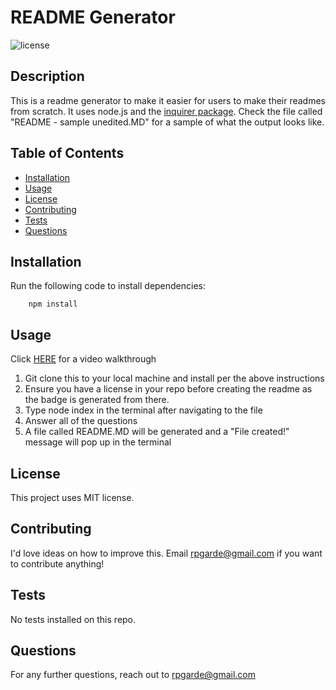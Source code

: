# README Generator
![license](https://img.shields.io/github/license/rpgarde/readme-generator)

## Description
This is a readme generator to make it easier for users to make their readmes from scratch. It uses node.js and the [inquirer package](https://www.npmjs.com/package/inquirer). Check the file called "README - sample unedited.MD" for a sample of what the output looks like. 

## Table of Contents 
* [Installation](#installation)
* [Usage](#usage)
* [License](#license)
* [Contributing](#contributing)
* [Tests](#tests)
* [Questions](#questions)

## Installation
Run the following code to install dependencies:

        npm install

## Usage
Click [HERE](https://drive.google.com/file/d/1MUafapTUawkgOD6e0wBO-xHcCj2ciqWZ/view?usp=sharing) for a video walkthrough
1. Git clone this to your local machine and install per the above instructions
2. Ensure you have a license in your repo before creating the readme as the badge is generated from there.
3. Type node index in the terminal after navigating to the file
4. Answer all of the questions
5. A file called README.MD will be generated and a "File created!" message will pop up in the terminal

## License
This project uses MIT license.

## Contributing
I'd love ideas on how to improve this. Email rpgarde@gmail.com if you want to contribute anything!

## Tests
No tests installed on this repo. 

## Questions
For any further questions, reach out to rpgarde@gmail.com

